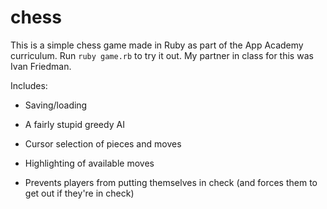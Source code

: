 # chess

This is a simple chess game made in Ruby as part of the App Academy curriculum. Run `ruby game.rb` to try it out. My partner in class for this was Ivan Friedman.

Includes:

- Saving/loading

- A fairly stupid greedy AI

- Cursor selection of pieces and moves

- Highlighting of available moves

- Prevents players from putting themselves in check (and forces them to get out if they're in check)
